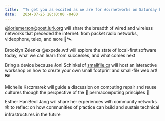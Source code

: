 ```yaml
---
title:  "To get you as excited as we are for #ournetworks on Saturday here are the sessions and workshops we have lined up 🌻🌞"
date:   2024-07-25 18:00:00 -0400
---
```


[@loriemerson@post.lurk.org](https://post.lurk.org/@loriemerson) will share the breadth of wired and wireless networks that preceded the internet: from packet radio networks, videophone, telex, and more 📡🛰️

Brooklyn Zelenka @expede.wtf will explore the state of local-first software today, what we can learn from successes, and what comes next

Bring a device because Joni Schinkel of [smallfile.ca](https://smallfile.ca/) will host an interactive workshop on how to create your own small footprint and small-file web art! 🖼️ 

Michelle Kaczmarek will guide a discussion on computing repair and reuse cultures through the perspective of the 🌿 permacomputing principles 🌿

Esther Han Beol Jang will share her experiences with community networks 🕸️ to reflect on how communities of practice can build and sustain technical infrastructures in the future